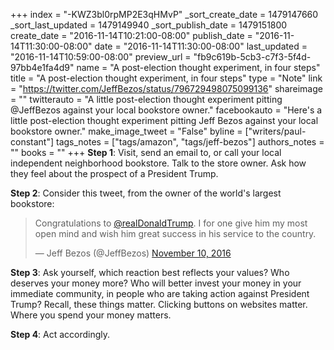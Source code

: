 +++
index = "-KWZ3bl0rpMP2E3qHMvP"
_sort_create_date = 1479147660
_sort_last_updated = 1479149940
_sort_publish_date = 1479151800
create_date = "2016-11-14T10:21:00-08:00"
publish_date = "2016-11-14T11:30:00-08:00"
date = "2016-11-14T11:30:00-08:00"
last_updated = "2016-11-14T10:59:00-08:00"
preview_url = "fb9c619b-5cb3-c7f3-5f4d-97bb4e1fa4d9"
name = "A post-election thought experiment, in four steps"
title = "A post-election thought experiment, in four steps"
type = "Note"
link = "https://twitter.com/JeffBezos/status/796729498075099136"
shareimage = ""
twitterauto = "A little post-election thought experiment pitting @JeffBezos against your local bookstore owner."
facebookauto = "Here's a little post-election thought experiment pitting Jeff Bezos against your local bookstore owner."
make_image_tweet = "False"
byline = ["writers/paul-constant"]
tags_notes = ["tags/amazon", "tags/jeff-bezos"]
authors_notes = ""
books = ""
+++
**Step 1**: Visit, send an email to, or call your local independent neighborhood bookstore. Talk to the store owner. Ask how they feel about the prospect of a President Trump.

**Step 2**: Consider this tweet, from the owner of the world's largest bookstore:

<blockquote class="twitter-tweet" data-lang="en"><p lang="en" dir="ltr">Congratulations to <a href="https://twitter.com/realDonaldTrump">@realDonaldTrump</a>. I for one give him my most open mind and wish him great success in his service to the country.</p>&mdash; Jeff Bezos (@JeffBezos) <a href="https://twitter.com/JeffBezos/status/796729498075099136">November 10, 2016</a></blockquote>

**Step 3**: Ask yourself, which reaction best reflects your values? Who deserves your money more? Who will better invest your money in your immediate community, in people who are taking action against President Trump? Recall, these things matter. Clicking buttons on websites matter. Where you spend your money matters.

**Step 4**: Act accordingly.
